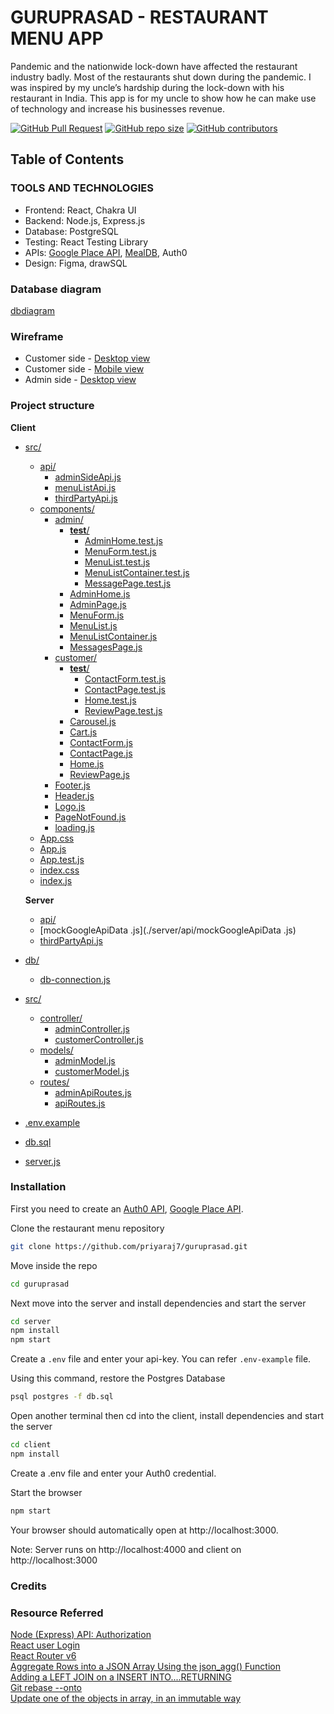 # GURUPRASAD - RESTAURANT MENU APP

Pandemic and the nationwide lock-down have affected the restaurant industry badly. Most of the restaurants shut down during the pandemic. I was inspired by my uncle’s hardship during the lock-down with his restaurant in India. This app is for my uncle to show how he can make use of technology and increase his businesses revenue.

[![GitHub Pull Request](https://img.shields.io/github/issues-pr-closed/priyaraj7/guruprasad)](https://github.com/priyaraj7/guruprasad/pulls)
[![GitHub repo size](https://img.shields.io/github/repo-size/priyaraj7/guruprasad)](https://github.com/priyaraj7/guruprasad/)
[![GitHub contributors](https://img.shields.io/github/contributors/priyaraj7/guruprasad)](https://github.com/priyaraj7/guruprasad/)

## Table of Contents

### TOOLS AND TECHNOLOGIES

- Frontend: React, Chakra UI
- Backend: Node.js, Express.js
- Database: PostgreSQL
- Testing: React Testing Library
- APIs: [Google Place API](https://developers.google.com/maps/documentation/places/web-service/details), [MealDB](https://www.themealdb.com/api.php), Auth0
- Design: Figma, drawSQL

### Database diagram

[dbdiagram](https://drawsql.app/teams/supriya-1/diagrams/restuarant)

### Wireframe

- Customer side - [Desktop view](https://www.figma.com/proto/cosyASpTYSsTqf9mcC6NeX/ClientSide?node-id=2%3A2&scaling=scale-down&page-id=0%3A1&starting-point-node-id=2%3A2)
- Customer side - [Mobile view](https://www.figma.com/proto/cosyASpTYSsTqf9mcC6NeX/ClientSide?node-id=75%3A3009&scaling=scale-down&page-id=66%3A1860&starting-point-node-id=75%3A3009)
- Admin side - [Desktop view](https://www.figma.com/proto/oBDf4ofFocDR4DiIbe4RVk/Admin?node-id=27%3A242&scaling=scale-down&page-id=0%3A1&starting-point-node-id=27%3A242)

### Project structure

**Client**

- [src/](./client/src)

  - [api/](./client/src/api)
    - [adminSideApi.js](./client/src/api/adminSideApi.js)
    - [menuListApi.js](./client/src/api/menuListApi.js)
    - [thirdPartyApi.js](./client/src/api/thirdPartyApi.js)
  - [components/](./client/src/components)
    - [admin/](./client/src/components/admin)
      - [**test**/](./client/src/components/admin/__test__)
        - [AdminHome.test.js](./client/src/components/admin/__test__/AdminHome.test.js)
        - [MenuForm.test.js](./client/src/components/admin/__test__/MenuForm.test.js)
        - [MenuList.test.js](./client/src/components/admin/__test__/MenuList.test.js)
        - [MenuListContainer.test.js](./client/src/components/admin/__test__/MenuListContainer.test.js)
        - [MessagePage.test.js](./client/src/components/admin/__test__/MessagePage.test.js)
      - [AdminHome.js](./client/src/components/admin/AdminHome.js)
      - [AdminPage.js](./client/src/components/admin/AdminPage.js)
      - [MenuForm.js](./client/src/components/admin/MenuForm.js)
      - [MenuList.js](./client/src/components/admin/MenuList.js)
      - [MenuListContainer.js](./client/src/components/admin/MenuListContainer.js)
      - [MessagesPage.js](./client/src/components/admin/MessagesPage.js)
    - [customer/](./client/src/components/customer)
      - [**test**/](./client/src/components/customer/__test__)
        - [ContactForm.test.js](./client/src/components/customer/__test__/ContactForm.test.js)
        - [ContactPage.test.js](./client/src/components/customer/__test__/ContactPage.test.js)
        - [Home.test.js](./client/src/components/customer/__test__/Home.test.js)
        - [ReviewPage.test.js](./client/src/components/customer/__test__/ReviewPage.test.js)
      - [Carousel.js](./client/src/components/customer/Carousel.js)
      - [Cart.js](./client/src/components/customer/Cart.js)
      - [ContactForm.js](./client/src/components/customer/ContactForm.js)
      - [ContactPage.js](./client/src/components/customer/ContactPage.js)
      - [Home.js](./client/src/components/customer/Home.js)
      - [ReviewPage.js](./client/src/components/customer/ReviewPage.js)
    - [Footer.js](./client/src/components/Footer.js)
    - [Header.js](./client/src/components/Header.js)
    - [Logo.js](./client/src/components/Logo.js)
    - [PageNotFound.js](./client/src/components/PageNotFound.js)
    - [loading.js](./client/src/components/loading.js)
  - [App.css](./client/src/App.css)
  - [App.js](./client/src/App.js)
  - [App.test.js](./client/src/App.test.js)
  - [index.css](./client/src/index.css)
  - [index.js](./client/src/index.js)

  **Server**

  - [api/](./server/api)
  - [mockGoogleApiData .js](./server/api/mockGoogleApiData .js)
  - [thirdPartyApi.js](./server/api/thirdPartyApi.js)

- [db/](./server/db)
  - [db-connection.js](./server/db/db-connection.js)
- [src/](./server/src)
  - [controller/](./server/src/controller)
    - [adminController.js](./server/src/controller/adminController.js)
    - [customerController.js](./server/src/controller/customerController.js)
  - [models/](./server/src/models)
    - [adminModel.js](./server/src/models/adminModel.js)
    - [customerModel.js](./server/src/models/customerModel.js)
  - [routes/](./server/src/routes)
    - [adminApiRoutes.js](./server/src/routes/adminApiRoutes.js)
    - [apiRoutes.js](./server/src/routes/apiRoutes.js)
- [.env.example](./server/.env.example)
- [db.sql](./server/db.sql)
- [server.js](./server/server.js)

### Installation

First you need to create an [Auth0 API](https://auth0.com/), [Google Place API](https://developers.google.com/maps/documentation/places/web-service/overview).

Clone the restaurant menu repository

```bash
git clone https://github.com/priyaraj7/guruprasad.git
```

Move inside the repo

```bash
cd guruprasad
```

Next move into the server and install dependencies and start the server

```bash
cd server
npm install
npm start
```

Create a `.env` file and enter your api-key. You can refer `.env-example` file.

Using this command, restore the Postgres Database

```bash
psql postgres -f db.sql
```

Open another terminal then cd into the client, install dependencies and start the server

```bash
cd client
npm install
```

Create a .env file and enter your Auth0 credential.

Start the browser

```bash
npm start
```

Your browser should automatically open at http://localhost:3000.

Note:
Server runs on http://localhost:4000 and client on http://localhost:3000

### Credits

### Resource Referred

[Node (Express) API: Authorization](https://auth0.com/docs/quickstart/backend/nodejs/01-authorization)  
[React user Login](https://www.youtube.com/watch?v=pAzqscDx580)  
[React Router v6](https://blog.webdevsimplified.com/2022-07/react-router/)  
[Aggregate Rows into a JSON Array Using the json_agg() Function](http://johnatten.com/2015/04/22/use-postgres-json-type-and-aggregate-functions-to-map-relational-data-to-json/)  
[Adding a LEFT JOIN on a INSERT INTO....RETURNING](https://stackoverflow.com/questions/59232370/adding-a-left-join-on-a-insert-into-returning)  
[Git rebase --onto](https://womanonrails.com/git-rebase-onto)  
[Update one of the objects in array, in an immutable way](https://stackoverflow.com/questions/43792457/update-one-of-the-objects-in-array-in-an-immutable-way)
